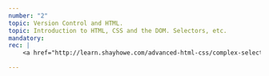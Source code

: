 ```yaml
---
number: "2"
topic: Version Control and HTML.
topic: Introduction to HTML, CSS and the DOM. Selectors, etc.
mandatory: 
rec: | 
    <a href="http://learn.shayhowe.com/advanced-html-css/complex-selectors/">Complex CSS Selectors</a>

---
```

